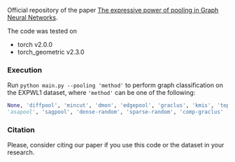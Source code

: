 Official repository of the paper [The expressive power of pooling in Graph Neural Networks](https://arxiv.org/).

The code was tested on
- torch v2.0.0
- torch_geometric v2.3.0

### Execution
Run ````python main.py --pooling 'method'```` to perform graph classification on the EXPWL1 dataset, where ````'method'```` can be one of the following:

````python 
None, 'diffpool', 'mincut', 'dmon', 'edgepool', 'graclus', 'kmis', 'topk', 'panpool', 
'asapool', 'sagpool', 'dense-random', 'sparse-random', 'comp-graclus'
````

### Citation

Please, consider citing our paper if you use this code or the dataset in your research.
